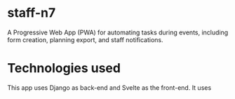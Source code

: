 # staff-n7
A Progressive Web App (PWA) for automating tasks during events, including form creation, planning export, and staff notifications.

# Technologies used
This app uses Django as back-end and Svelte as the front-end. It uses 